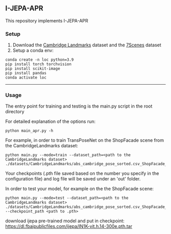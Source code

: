 ## I-JEPA-APR
This repository implements I-JEPA-APR


### Setup

1. Download the [Cambridge Landmarks](http://mi.eng.cam.ac.uk/projects/relocalisation/#dataset) dataset and the [7Scenes](https://www.microsoft.com/en-us/research/project/rgb-d-dataset-7-scenes/) dataset
1. Setup a conda env:
```
conda create -n loc python=3.9
pip install torch torchvision
pip install scikit-image
pip install pandas
conda activate loc
```

---

### Usage

The entry point for training and testing is the main.py script in the root directory

  For detailed explanation of the options run:
  ```
  python main_apr.py -h
  ```
  For example, in order to train TransPoseNet on the ShopFacade scene from the CambridgeLandmarks dataset: 
  ```
python main.py --mode=train --dataset_path=<path to the CambridgeLandmarks dataset> ./datasets/CambridgeLandmarks/abs_cambridge_pose_sorted.csv_ShopFacade_train.csv
  ```
  Your checkpoints (.pth file saved based on the number you specify in the configuration file) and log file
  will be saved under an 'out' folder.
  
  In order to test your model, for example on the the ShopFacade scene:
  ```
python main.py --mode=test --dataset_path=<path to the CambridgeLandmarks dataset> ./datasets/CambridgeLandmarks/abs_cambridge_pose_sorted.csv_ShopFacade_test.csv --checkpoint_path <path to .pth>
  ```
 
 download ijepa pre-trained model and put in checkpoint: https://dl.fbaipublicfiles.com/ijepa/IN1K-vit.h.14-300e.pth.tar